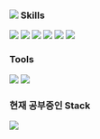 ### <img src="https://img.shields.io/badge/ -FF6719?style=square&logo=SubStack&logoColor=white"> Skills
<img src="https://img.shields.io/badge/JavaScript-F7DF1E?style=flat&logo=JavaScript&logoColor=white">  <img src="https://img.shields.io/badge/HTML5-E34F26?style=flat&logo=HTML5&logoColor=white"> <img src="https://img.shields.io/badge/React-61DAF8?style=flat&logo=React&logoColor=white">  <img src="https://img.shields.io/badge/VUE-4FC080?style=flat&logo=Vue.js&logoColor=white">  <img src="https://img.shields.io/badge/Sass-CC6699?style=flat&logo=Sass&logoColor=white"> <img src="https://img.shields.io/badge/Electron-47848F?style=square&logo=Electron&logoColor=white">

### Tools 
<img src="https://img.shields.io/badge/GitHub-181717?style=plastic&logo=GitHub&logoColor=white"> <img src="https://img.shields.io/badge/Slack-4A154B?style=plastic&logo=Slack&logoColor=white">

### 현재 공부중인 Stack
<img src="https://img.shields.io/badge/TypeScript-3178C6?style=flat&logo=TypeScript&logoColor=white">
